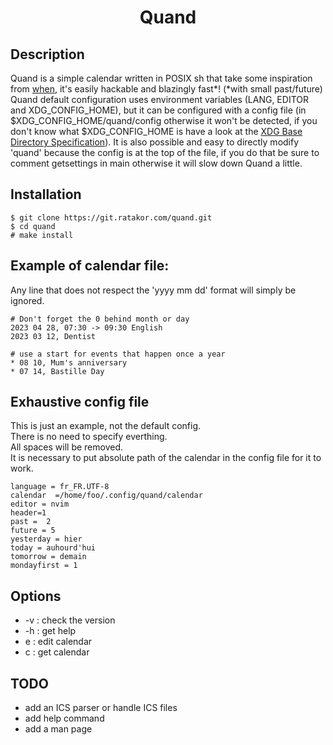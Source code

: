 <h1 align="center">Quand</h1>

## Description
Quand is a simple calendar written in POSIX sh that take some inspiration from [when](http://www.lightandmatter.com/when/when.html), it's easily hackable and blazingly fast*! (*with small past/future)
<br/>
Quand default configuration uses environment variables (LANG, EDITOR and XDG_CONFIG_HOME), but it can be configured with a config file (in $XDG_CONFIG_HOME/quand/config otherwise it won't be detected, if you don't know what $XDG_CONFIG_HOME is have a look at the [XDG Base Directory Specification](https://specifications.freedesktop.org/basedir-spec/basedir-spec-latest.html)). It is also possible and easy to directly modify 'quand' because the config is at the top of the file, if you do that be sure to comment getsettings in main otherwise it will slow down Quand a little.

## Installation
```
$ git clone https://git.ratakor.com/quand.git
$ cd quand
# make install
```

## Example of calendar file:
Any line that does not respect the 'yyyy mm dd' format will simply be ignored.
```
# Don't forget the 0 behind month or day
2023 04 28, 07:30 -> 09:30 English
2023 03 12, Dentist

# use a start for events that happen once a year
* 08 10, Mum's anniversary
* 07 14, Bastille Day
```

## Exhaustive config file
This is just an example, not the default config.
<br/>
There is no need to specify everthing.
<br/>
All spaces will be removed.
<br/>
It is necessary to put absolute path of the calendar in the config file for it to work.
```
language = fr_FR.UTF-8
calendar  =/home/foo/.config/quand/calendar
editor = nvim
header=1
past =  2
future = 5
yesterday = hier
today = auhourd'hui
tomorrow = demain
mondayfirst = 1
```

## Options
- -v : check the version
- -h : get help
- e : edit calendar
- c : get calendar

## TODO
- add an ICS parser or handle ICS files
- add help command
- add a man page

